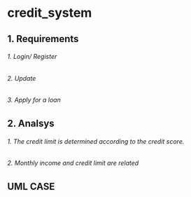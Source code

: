# credit_system

## 1. Requirements
###### 1. Login/ Register
###### 2. Update
###### 3. Apply for a loan

## 2. Analsys
###### 1. The credit limit is determined according to the credit score.
###### 2. Monthly income and credit limit are related

## UML CASE
